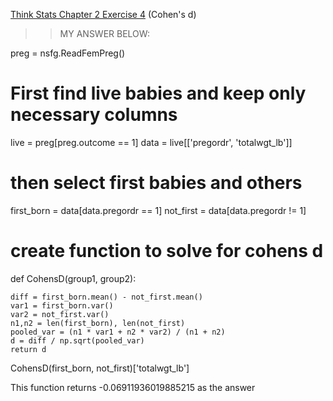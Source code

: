 [Think Stats Chapter 2 Exercise 4](http://greenteapress.com/thinkstats2/html/thinkstats2003.html#toc24) (Cohen's d)

>> MY ANSWER BELOW:

preg = nsfg.ReadFemPreg()

# First find live babies and keep only necessary columns
live = preg[preg.outcome == 1]
data = live[['pregordr', 'totalwgt_lb']]

# then select first babies and others
first_born = data[data.pregordr == 1]
not_first = data[data.pregordr != 1]

# create function to solve for cohens d

def CohensD(group1, group2):

    diff = first_born.mean() - not_first.mean()
    var1 = first_born.var()
    var2 = not_first.var()
    n1,n2 = len(first_born), len(not_first)
    pooled_var = (n1 * var1 + n2 * var2) / (n1 + n2)
    d = diff / np.sqrt(pooled_var)
    return d

CohensD(first_born, not_first)['totalwgt_lb']

This function returns -0.06911936019885215 as the answer
